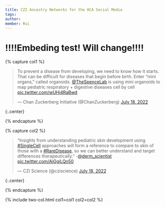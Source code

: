 ```yaml
---
title: CZI Ancestry Networks for the HCA Social Media
tags:
author: 
member: Rui
---
```

# !!!!Embeding test! Will change!!!!
<!-- Twitter embeds from https://publish.twitter.com/ -->

{% capture col1 %}
<blockquote class="twitter-tweet"><p lang="en" dir="ltr">To prevent a disease from developing, we need to know how it starts. That can be difficult for diseases that begin before birth. Enter “mini organs,” called organoids. <a href="https://twitter.com/TheSpenceLab?ref_src=twsrc%5Etfw">@TheSpenceLab</a> is using mini organoids to map pediatric respiratory + digestive diseases cell by cell <a href="https://t.co/wUHi4RaBwd">pic.twitter.com/wUHi4RaBwd</a></p>&mdash; Chan Zuckerberg Initiative (@ChanZuckerberg) <a href="https://twitter.com/ChanZuckerberg/status/1549079566970286081?ref_src=twsrc%5Etfw">July 18, 2022</a></blockquote> <script async src="https://platform.twitter.com/widgets.js" charset="utf-8"></script>
{:.center}

{% endcapture %}


{% capture col2 %}
<blockquote class="twitter-tweet"><p lang="en" dir="ltr">“Insights from understanding pediatric skin development using <a href="https://twitter.com/hashtag/SingleCell?src=hash&amp;ref_src=twsrc%5Etfw">#SingleCell</a> approaches will form a reference to compare to skin of those with a <a href="https://twitter.com/hashtag/RareDisease?src=hash&amp;ref_src=twsrc%5Etfw">#RareDisease</a>, so we can better understand and target differences therapeutically.” -<a href="https://twitter.com/derm_scientist?ref_src=twsrc%5Etfw">@derm_scientist</a> <a href="https://t.co/AiGgiLQn50">pic.twitter.com/AiGgiLQn50</a></p>&mdash; CZI Science (@cziscience) <a href="https://twitter.com/cziscience/status/1549112536829673473?ref_src=twsrc%5Etfw">July 18, 2022</a></blockquote> <script async src="https://platform.twitter.com/widgets.js" charset="utf-8"></script>
{:.center}

{% endcapture %}


{% include two-col.html col1=col1 col2=col2 %}




